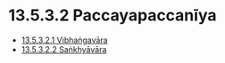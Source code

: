 

# 13.5.3.2 Paccayapaccanīya

* [13.5.3.2.1 Vibhaṅgavāra](13.5.3.2/13.5.3.2.1.md)
* [13.5.3.2.2 Saṅkhyāvāra](13.5.3.2/13.5.3.2.2.md)



